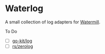 # Waterlog

A small collection of log adapters for [Watermill].

To Do

- [ ] [go-kit/log]
- [ ] [rs/zerolog]

[Watermill]: https://github.com/ThreeDotsLabs/watermill
[go-kit/log]: https://github.com/go-kit/log
[rs/zerolog]: https://github.com/rs/zerolog
